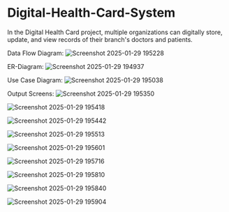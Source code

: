 # Digital-Health-Card-System
In the Digital Health Card project, multiple organizations can digitally store, update, and view records of their branch's doctors and patients.

Data Flow Diagram:
![Screenshot 2025-01-29 195228](https://github.com/user-attachments/assets/a69da806-439f-4da0-9957-6e306a51a338)

ER-Diagram:
![Screenshot 2025-01-29 194937](https://github.com/user-attachments/assets/a1904ad6-e6a2-47c3-b583-3a664d902fd6)

Use Case Diagram:
![Screenshot 2025-01-29 195038](https://github.com/user-attachments/assets/6d053030-a7b8-4362-85d9-c368538779ef)

Output Screens:
![Screenshot 2025-01-29 195350](https://github.com/user-attachments/assets/83c87651-98ac-4823-8fc6-65c3823ca67d)

![Screenshot 2025-01-29 195418](https://github.com/user-attachments/assets/163ef8e7-2a7f-4c55-b3ae-e730367c53e2)

![Screenshot 2025-01-29 195442](https://github.com/user-attachments/assets/19ae57ee-606d-4c5a-a9b1-369863114e9e)

![Screenshot 2025-01-29 195513](https://github.com/user-attachments/assets/d8f7e0b0-7810-40f3-af85-b56e13f37d20)

![Screenshot 2025-01-29 195601](https://github.com/user-attachments/assets/9e2735ee-e2b9-4559-86d8-8a04623fa2bd)

![Screenshot 2025-01-29 195716](https://github.com/user-attachments/assets/e602859a-957a-4510-a0a0-0a3259155942)

![Screenshot 2025-01-29 195810](https://github.com/user-attachments/assets/6ad3ea1d-b51a-4ef5-944f-d048d16b4aa0)

![Screenshot 2025-01-29 195840](https://github.com/user-attachments/assets/08d63aea-e942-4f54-9d9c-622eac4b99b5)

![Screenshot 2025-01-29 195904](https://github.com/user-attachments/assets/cc266157-23f4-4a7b-87ae-094a3cc40d6b)
